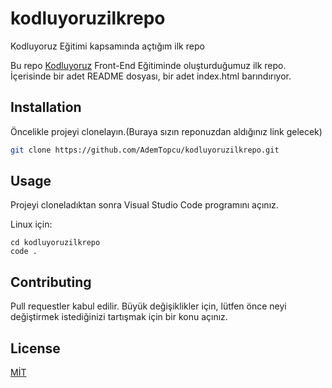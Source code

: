 # kodluyoruzilkrepo

Kodluyoruz Eğitimi kapsamında açtığım ilk repo

 Bu repo [Kodluyoruz](http://kodluyoruz.org/) Front-End Eğitiminde oluşturduğumuz ilk repo. İçerisinde bir adet README dosyası, bir adet index.html barındırıyor.

## Installation

Öncelikle projeyi clonelayın.(Buraya sızın reponuzdan aldığınız link gelecek)

```bash
git clone https://github.com/AdemTopcu/kodluyoruzilkrepo.git
```

## Usage

Projeyi cloneladıktan sonra Visual Studio Code programını açınız.

Linux için:

```linux
cd kodluyoruzilkrepo
code .
```

## Contributing

Pull requestler kabul edilir. Büyük değişiklikler için, lütfen önce neyi değiştirmek 
istediğinizi tartışmak için bir konu açınız.

## License

[MİT]()
